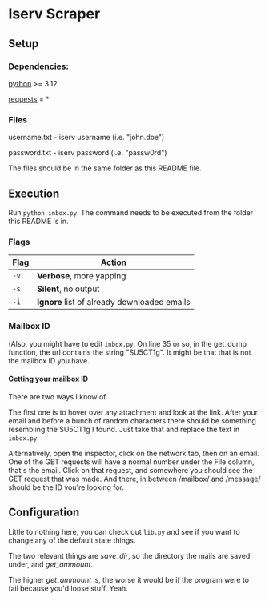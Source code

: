 # Iserv Scraper
## Setup
### Dependencies:
[python](https://www.python.org/downloads/) >= 3.12

[requests](https://pypi.org/project/requests/) = *

### Files
username.txt - iserv username (i.e. "john.doe")

password.txt - iserv password (i.e. "passw0rd")

The files should be in the same folder as this README file.

## Execution
Run `python inbox.py`. The command needs to be executed from the folder this README is in.

### Flags
|**Flag**   |                 **Action**                    |
|-----------|-----------------------------------------------|
| `-v`      | **Verbose**, more yapping                     |
| `-s`      | **Silent**, no output                         |
| `-i`      | **Ignore** list of already downloaded emails  |

### Mailbox ID
(Also, you might have to edit `inbox.py`. On line 35 or so, in the get_dump function, the url contains the string "SU5CT1g". It might be that that is not the mailbox ID you have.
#### Getting your mailbox ID
There are two ways I know of.

The first one is to hover over any attachment and look at the link. After your email and before a bunch of random characters there should be something resembling the SU5CT1g I found. Just take that and replace the text in `inbox.py`.

Alternatively, open the inspector, click on the network tab, then on an email. One of the GET requests will have a normal number under the File column, that's the email.
Click on that request, and somewhere you should see the GET request that was made. And there, in between /mailbox/ and /message/ should be the ID you're looking for.

## Configuration
Little to nothing here, you can check out `lib.py` and see if you want to change any of the default state things.

The two relevant things are *save_dir*, so the directory the mails are saved under, and *get_ammount*.

The higher *get_ammount* is, the worse it would be if the program were to fail because you'd loose stuff. Yeah.
